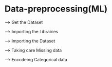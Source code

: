 # Data-preprocessing(ML)

--> Get the Dataset

--> Importing the Librairies

--> Importing the Dataset

--> Taking care Missing data

--> Encodeing Categorical data










